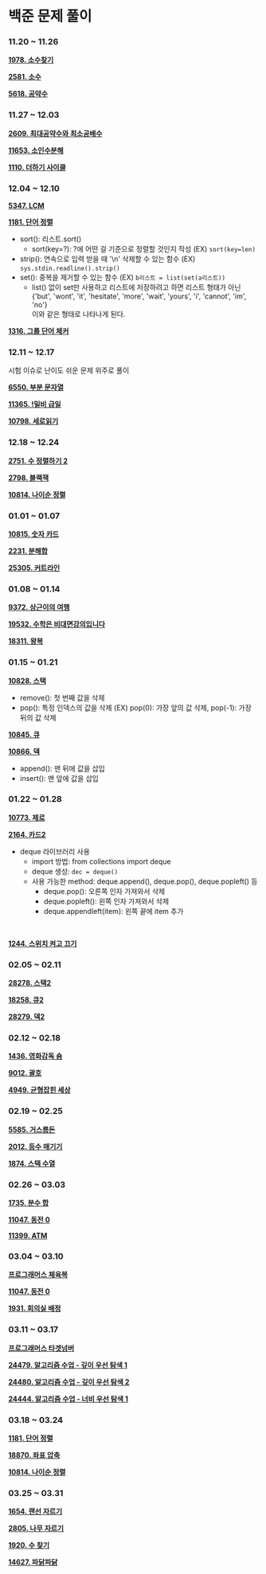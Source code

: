 # 백준 문제 풀이

### 11.20 ~ 11.26

**[1978. 소수찾기](./수학/1987.py)**
<br>

**[2581. 소수](./수학/2581.py)**
<br>

**[5618. 공약수](./수학/5618.py)**


### 11.27 ~ 12.03

**[2609. 최대공약수와 최소공배수](./수학/2609.py)**
<br>

**[11653. 소인수분해](./수학/11653.py)**
<br>

**[1110. 더하기 사이클](./수학/1110.py)**

### 12.04 ~ 12.10

**[5347. LCM](./수학/5347.py)**
<br>

**[1181. 단어 정렬](./문자열/1181.py)**
- sort(): 리스트.sort()
    - sort(key=?): ?에 어떤 걸 기준으로 정렬할 것인지 작성 (EX) `sort(key=len)`
- strip(): 연속으로 입력 받을 때 '\n' 삭제할 수 있는 함수 (EX) `sys.stdin.readline().strip()`
- set(): 중복을 제거할 수 있는 함수 (EX) `b리스트 = list(set(a리스트))`
    - list() 없이 set만 사용하고 리스트에 저장하려고 하면 리스트 형태가 아닌    
    {'but', 'wont', 'it', 'hesitate', 'more', 'wait', 'yours', 'i', 'cannot', 'im', 'no'}   
    이와 같은 형태로 나타나게 된다.

**[1316. 그룹 단어 체커](./문자열/1316.py)**

### 12.11 ~ 12.17 

시험 이슈로 난이도 쉬운 문제 위주로 풀이

**[6550. 부분 문자열](./문자열/6550.py)**
<br>

**[11365. !밀비 급일](./문자열/11365.py)**
<br>

**[10798. 세로읽기](./문자열/10798.py)**

### 12.18 ~ 12.24 

**[2751. 수 정렬하기 2](./정렬/2751.py)**
<br>

**[2798. 블랙잭](./브루트포스/2798.py)**
<br>

**[10814. 나이순 정렬](./정렬/10814.py)**

### 01.01 ~ 01.07

**[10815. 숫자 카드](./정렬/10815.py)**
<br>

**[2231. 분해합](./브루트포스/2231.py)**
<br>

**[25305. 커트라인](./정렬/25305.py)**

### 01.08 ~ 01.14
**[9372. 상근이의 여행](./트리/9372.py)**
<br>

**[19532. 수학은 비대면강의입니다](./브루트포스/19532.py)**
<br>

**[18311. 왕복](./구현/18311.py)**

### 01.15 ~ 01.21
**[10828. 스택](./자료구조/10828.py)**
- remove(): 첫 번째 값을 삭제
- pop(): 특정 인덱스의 값을 삭제 (EX) pop(0): 가장 앞의 값 삭제, pop(-1): 가장 뒤의 값 삭제

**[10845. 큐](./자료구조/10845.py)**
<br>

**[10866. 덱](./자료구조/10866.py)**
- append(): 맨 뒤에 값을 삽입
- insert(): 맨 앞에 값을 삽입

### 01.22 ~ 01.28
**[10773. 제로](./자료구조/10773.py)**
<br>

**[2164. 카드2](./자료구조/2164.py)**
- deque 라이브러리 사용
    - import 방법: from collections import deque
    - deque 생성: `dec = deque()`
    - 사용 가능한 method: deque.append(), deque.pop(), deque.popleft() 등
        - deque.pop(): 오른쪽 인자 가져와서 삭제
        - deque.popleft(): 왼쪽 인자 가져와서 삭제
        - deque.appendleft(item): 왼쪽 끝에 item 추가 
<br>

**[1244. 스위치 켜고 끄기](./구현/1244.py)**

### 02.05 ~ 02.11
**[28278. 스택2](./자료구조/28278.py)**
<br>

**[18258. 큐2](./자료구조/18258.py)**
<br>

**[28279. 덱2](./자료구조/28279.py)**

### 02.12 ~ 02.18
**[1436. 영화감독 숌](./브루트포스/1436.py)**
<br>

**[9012. 괄호](./자료구조/9012.py)**
<br>

**[4949. 균형잡힌 세상](./자료구조/4949.py)**

### 02.19 ~ 02.25
**[5585. 거스름돈](./그리디/5585.py)**
<br>

**[2012. 등수 매기기](./그리디/2012.py)**
<br>

**[1874. 스택 수열](./자료구조/1874.py)**

### 02.26 ~ 03.03
**[1735. 분수 합](./수학/1735.py)**
<br>

**[11047. 동전 0](./그리디/11047.py)**
<br>

**[11399. ATM](./그리디/11399.py)**

### 03.04 ~ 03.10
**[프로그래머스 체육복](./그리디/체육복.py)**
<br>

**[11047. 동전 0](./그리디/11047_re.py)**
<br>

**[1931. 회의실 배정](./그리디/1931.py)**
<br>

### 03.11 ~ 03.17
**[프로그래머스 타겟넘버](./DFS&BFS/타겟넘버.py)**
<br>

**[24479. 알고리즘 수업 - 깊이 우선 탐색 1](./DFS&BFS/24479.py)**
<br>

**[24480. 알고리즘 수업 - 깊이 우선 탐색 2](./DFS&BFS/24480.py)**
<br>

**[24444. 알고리즘 수업 - 너비 우선 탐색 1](./DFS&BFS/24444.py)**
<br>

### 03.18 ~ 03.24
**[1181. 단어 정렬](./정렬/1181.py)**
<br>

**[18870. 좌표 압축](./정렬/18870.py)**
<br>

**[10814. 나이순 정렬](./정렬/10814_re.py)**
<br>

### 03.25 ~ 03.31
**[1654. 랜선 자르기](./이진탐색/1654.py)**
<br>

**[2805. 나무 자르기](./이진탐색/2805.py)**
<br>

**[1920. 수 찾기](./이진탐색/1920.py)**
<br>

**[14627. 파닭파닭](./이진탐색/14627.py)**
<br>